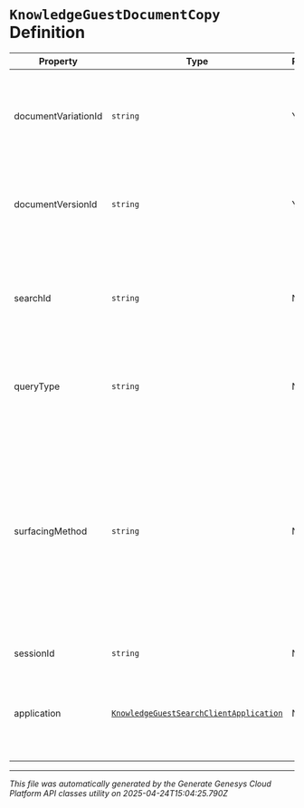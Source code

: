 # `KnowledgeGuestDocumentCopy` Definition

| Property | Type | Required | Description |
|----------|------|----------|-------------|
| documentVariationId | `string` | Yes | The variation of the document whose content was copied. |
| documentVersionId | `string` | Yes | The version of the document whose content was copied. |
| searchId | `string` | No | The search that surfaced the document whose content was copied. |
| queryType | `string` | No | The type of the query that surfaced the document. |
| surfacingMethod | `string` | No | The method how knowledge was surfaced. Article: Full article was shown. Snippet: A snippet from the article was shown. Highlight: A highlighted answer in a snippet was shown. |
| sessionId | `string` | No | Knowledge session ID. |
| application | [`KnowledgeGuestSearchClientApplication`](knowledgeguestsearchclientapplication-definition.md) | No | The client application in which the document content was copied. |

---

*This file was automatically generated by the Generate Genesys Cloud Platform API classes utility on 2025-04-24T15:04:25.790Z*